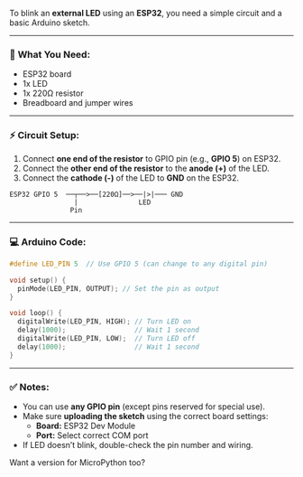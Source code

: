 To blink an **external LED** using an **ESP32**, you need a simple circuit and a basic Arduino sketch.

---

### 🔧 **What You Need:**
- ESP32 board  
- 1x LED  
- 1x 220Ω resistor  
- Breadboard and jumper wires

---

### ⚡ **Circuit Setup:**
1. Connect **one end of the resistor** to GPIO pin (e.g., **GPIO 5**) on ESP32.
2. Connect the **other end of the resistor** to the **anode (+)** of the LED.
3. Connect the **cathode (-)** of the LED to **GND** on the ESP32.

```
ESP32 GPIO 5  ──┬──>──[220Ω]──>──|>|─── GND
                |               LED
               Pin
```

---

### 💻 **Arduino Code:**

```cpp
#define LED_PIN 5  // Use GPIO 5 (can change to any digital pin)

void setup() {
  pinMode(LED_PIN, OUTPUT); // Set the pin as output
}

void loop() {
  digitalWrite(LED_PIN, HIGH); // Turn LED on
  delay(1000);                 // Wait 1 second
  digitalWrite(LED_PIN, LOW);  // Turn LED off
  delay(1000);                 // Wait 1 second
}
```

---

### ✅ Notes:
- You can use **any GPIO pin** (except pins reserved for special use).
- Make sure **uploading the sketch** using the correct board settings:
  - **Board:** ESP32 Dev Module
  - **Port:** Select correct COM port
- If LED doesn’t blink, double-check the pin number and wiring.

Want a version for MicroPython too?